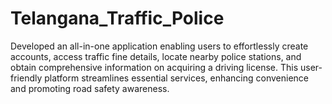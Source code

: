 # Telangana_Traffic_Police
 Developed an all-in-one application enabling users to effortlessly create accounts, access traffic fine details, locate nearby police stations, and obtain comprehensive information on acquiring a driving license. This user-friendly platform streamlines essential services, enhancing convenience and promoting road safety awareness.
